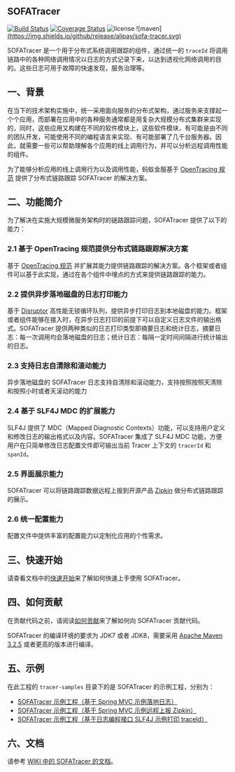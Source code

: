 ## SOFATracer

[![Build Status](https://travis-ci.org/alipay/sofa-tracer.svg?branch=master)](https://travis-ci.org/alipay/sofa-tracer)
[![Coverage Status](https://coveralls.io/repos/github/alipay/sofa-tracer/badge.svg?branch=master)](https://coveralls.io/github/alipay/sofa-tracer?branch=master)
![license](https://img.shields.io/badge/license-Apache--2.0-green.svg)
![maven][(https://img.shields.io/github/release/alipay/sofa-tracer.svg)](https://github.com/alipay/sofa-tracer/releases)

SOFATracer 是一个用于分布式系统调用跟踪的组件，通过统一的 `traceId` 将调用链路中的各种网络调用情况以日志的方式记录下来，以达到透视化网络调用的目的。这些日志可用于故障的快速发现，服务治理等。

## 一、背景

在当下的技术架构实施中，统一采用面向服务的分布式架构，通过服务来支撑起一个个应用，而部署在应用中的各种服务通常都是用复杂大规模分布式集群来实现的，同时，这些应用又构建在不同的软件模块上，这些软件模块，有可能是由不同的团队开发，可能使用不同的编程语言来实现、有可能部署了几千台服务器。因此，就需要一些可以帮助理解各个应用的线上调用行为，并可以分析远程调用性能的组件。

为了能够分析应用的线上调用行为以及调用性能，蚂蚁金服基于 [OpenTracing 规范](http://opentracing.io/documentation/pages/spec.html) 提供了分布式链路跟踪 SOFATracer 的解决方案。

## 二、功能简介

为了解决在实施大规模微服务架构时的链路跟踪问题，SOFATracer 提供了以下的能力：

### 2.1 基于 OpenTracing 规范提供分布式链路跟踪解决方案

基于 [OpenTracing 规范](http://opentracing.io/documentation/pages/spec.html) 并扩展其能力提供链路跟踪的解决方案。各个框架或者组件可以基于此实现，通过在各个组件中埋点的方式来提供链路跟踪的能力。

### 2.2 提供异步落地磁盘的日志打印能力

基于 [Disruptor](https://github.com/LMAX-Exchange/disruptor) 高性能无锁循环队列，提供异步打印日志到本地磁盘的能力。框架或者组件能够在接入时，在异步日志打印的前提下可以自定义日志文件的输出格式。SOFATracer 提供两种类似的日志打印类型即摘要日志和统计日志，摘要日志：每一次调用均会落地磁盘的日志；统计日志：每隔一定时间间隔进行统计输出的日志。

### 2.3 支持日志自清除和滚动能力

异步落地磁盘的 SOFATracer 日志支持自清除和滚动能力，支持按照按照天清除和按照小时或者天滚动的能力

### 2.4 基于 SLF4J MDC 的扩展能力

SLF4J 提供了 MDC（Mapped Diagnostic Contexts）功能，可以支持用户定义和修改日志的输出格式以及内容。SOFATracer 集成了 SLF4J MDC 功能，方便用户在只简单修改日志配置文件即可输出当前 Tracer 上下文的 `tracerId` 和 `spanId`。

### 2.5 界面展示能力

SOFATracer 可以将链路跟踪数据远程上报到开源产品 [Zipkin](https://zipkin.io/) 做分布式链路跟踪的展示。

### 2.6 统一配置能力

配置文件中提供丰富的配置能力以定制化应用的个性需求。

## 三、快速开始

请查看文档中的[快速开始](https://github.com/alipay/sofa-tracer/wiki/QuickStart)来了解如何快速上手使用 SOFATracer。

## 四、如何贡献

在贡献代码之前，请阅读[如何贡献](./CONTRIBUTING.md)来了解如何向 SOFATracer 贡献代码。

SOFATracer 的编译环境的要求为 JDK7 或者 JDK8，需要采用 [Apache Maven 3.2.5](https://archive.apache.org/dist/maven/maven-3/3.2.5/binaries/) 或者更高的版本进行编译。

## 五、示例

在此工程的 `tracer-samples` 目录下的是 SOFATracer 的示例工程，分别为：

* [SOFATracer 示例工程（基于 Spring MVC 示例落地日志）](./tracer-samples/tracer-sample-with-springmvc)
* [SOFATracer 示例工程（基于 Spring MVC 示例远程上报 Zipkin）](./tracer-samples/tracer-sample-with-zipkin)
* [SOFATracer 示例工程（基于日志编程接口 SLF4J 示例打印 traceId）](./tracer-samples/tracer-sample-with-slf4j)
 
## 六、文档

请参考 [WIKI 中的 SOFATracer 的文档](https://github.com/alipay/sofa-tracer/wiki)。



